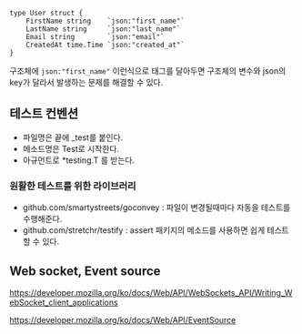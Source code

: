 ```
type User struct {
	FirstName string	`json:"first_name"`
	LastName string		`json:"last_name"`
	Email string		`json:"email"`
	CreatedAt time.Time	`json:"created_at"`
}
```

구조체에 `json:"first_name"` 이런식으로 태그를 달아두면 구조체의 변수와 json의 key가 달라서 발생하는 문제를 해결할 수 있다.

## 테스트 컨벤션

- 파일명은 끝에 \_test를 붙인다.
- 메소드명은 Test로 시작한다.
- 아규먼트로 \*testing.T 를 받는다.

### 원활한 테스트를 위한 라이브러리

- github.com/smartystreets/goconvey : 파일이 변경될때마다 자동을 테스트를 수행해준다.
- github.com/stretchr/testify : assert 패키지의 메소드를 사용하면 쉽게 테스트할 수 있다.

## Web socket, Event source

https://developer.mozilla.org/ko/docs/Web/API/WebSockets_API/Writing_WebSocket_client_applications

https://developer.mozilla.org/ko/docs/Web/API/EventSource
